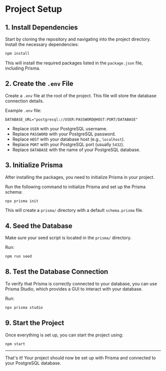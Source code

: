 
# Project Setup

## 1. Install Dependencies

Start by cloning the repository and navigating into the project directory. Install the necessary dependencies:

```bash
npm install
```

This will install the required packages listed in the `package.json` file, including Prisma.

## 2. Create the `.env` File

Create a `.env` file at the root of the project. This file will store the database connection details.

Example `.env` file:
```
DATABASE_URL="postgresql://USER:PASSWORD@HOST:PORT/DATABASE"
```

- Replace `USER` with your PostgreSQL username.
- Replace `PASSWORD` with your PostgreSQL password.
- Replace `HOST` with your database host (e.g., `localhost`).
- Replace `PORT` with your PostgreSQL port (usually `5432`).
- Replace `DATABASE` with the name of your PostgreSQL database.

## 3. Initialize Prisma

After installing the packages, you need to initialize Prisma in your project.

Run the following command to initialize Prisma and set up the Prisma schema:

```bash
npx prisma init
```

This will create a `prisma/` directory with a default `schema.prisma` file.

## 4. Seed the Database

Make sure your seed script is located in the `prisma/` directory.

Run:

```bash
npm run seed
```

## 8. Test the Database Connection

To verify that Prisma is correctly connected to your database, you can use Prisma Studio, which provides a GUI to interact with your database.

Run:

```bash
npx prisma studio
```

## 9. Start the Project

Once everything is set up, you can start the project using:

```bash
npm start
```

---

That's it! Your project should now be set up with Prisma and connected to your PostgreSQL database.
